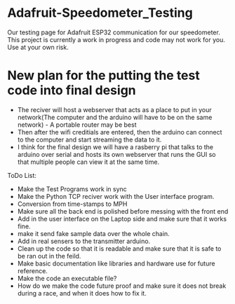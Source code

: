 # Adafruit-Speedometer_Testing
Our testing page for Adafruit ESP32 communication for our speedometer. This project is currently a work in progress and code may not work for you. Use at your own risk.


# New plan for the putting the test code into final design 
- The reciver will host a webserver that acts as a place to put in your network(The computer and the arduino will have to be on the same network) - A portable router may be best
- Then after the wifi creditials are entered, then the arduino can connect to the computer and start streaming the data to it. 
- I think for the final design we will have a rasberry pi that talks to the arduino over serial and hosts its own webserver that runs the GUI so that multiple people can view it at the same time. 



ToDo List:
- Make the Test Programs work in sync
- Make the Python TCP reciver work with the User interface program.
- Conversion from time-stamps to MPH
- Make sure all the back end is polished before messing with the front end
- Add in the user interface on the Laptop side and make sure that it works fine.
- make it send fake sample data over the whole chain.
- Add in real sensers to the transmitter arduino.
- Clean up the code so that it is readable and make sure that it is safe to be ran out in the feild. 
- Make basic documentation like libraries and hardware use for future reference.
- Make the code an executable file?
- How do we make the code future proof and make sure it does not break during a race, and when it does how to fix it. 
